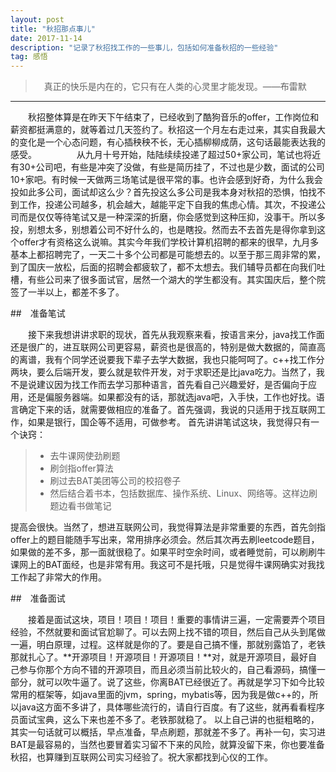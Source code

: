 ```yaml
---
layout: post
title: "秋招那点事儿"
date: 2017-11-14 
description: "记录了秋招找工作的一些事儿，包括如何准备秋招的一些经验"
tag: 感悟 
---   
```

>　真正的快乐是内在的，它只有在人类的心灵里才能发现。——布雷默

------
　　秋招整体算是在昨天下午结束了，已经收到了酷狗音乐的offer，工作岗位和薪资都挺满意的，就等着过几天签约了。秋招这一个月左右走过来，其实自我最大的变化是一个心态问题，有心插秧秧不长，无心插柳柳成荫，这句话最能表达我的感受。
　　
　　从九月十号开始，陆陆续续投递了超过50+家公司，笔试也将近有30+公司吧，有些是冲突了没做，有些是简历挂了，不过也是少数，面试的公司10+家吧。有时候一天做两三场笔试是很平常的事。也许会感到好奇，为什么我会投如此多公司，面试却这么少？首先投这么多公司是我本身对秋招的恐惧，怕找不到工作，投递公司越多，机会越大，越能平定下自我的焦虑心情。其次，不投递公司而是仅仅等待笔试又是一种深深的折磨，你会感觉到这种压抑，没事干。所以多投，别想太多，别想着公司不好什么的，也是瞎投。然而去不去首先是得你拿到这个offer才有资格这么说嘛。其实今年我们学校计算机招聘的都来的很早，九月多基本上都招聘完了，一天二十多个公司都是可能想去的。以至于那三周非常的累，到了国庆一放松，后面的招聘会都疲软了，都不太想去。我们辅导员都在向我们吐槽，有些公司来了很多面试官，居然一个湖大的学生都没有。其实国庆后，整个院签了一半以上，都差不多了。 　　

##　准备笔试　　

　　接下来我想讲讲求职的现状，首先从我观察来看，按语言来分，java找工作面还是很广的，进互联网公司更容易，薪资也是很高的，特别是做大数据的，简直高的离谱，我有个同学还说要我下辈子去学大数据，我也只能呵呵了。c++找工作分两块，要么后端开发，要么就是软件开发，对于求职还是比java吃力。当然了，我不是说建议因为找工作而去学习那种语言，首先看自己兴趣爱好，是否偏向于应用，还是偏服务器端。如果都没有的话，那就选java吧，入手快，工作也好找。语言确定下来的话，就需要做相应的准备了。首先强调，我说的只适用于找互联网工作，如果是银行，国企等不适用，可做参考。 首先讲讲笔试这块，我觉得只有一个诀窍：
> * 去牛课网使劲刷题
> * 刷剑指offer算法
> * 刷过去BAT美团等公司的校招卷子
> * 然后结合着书本，包括数据库、操作系统、Linux、网络等。这样边刷题边看书做笔记

提高会很快。当然了，想进互联网公司，我觉得算法是非常重要的东西，首先剑指offer上的题目能随手写出来，常用排序必须会。然后其次再去刷leetcode题目，如果做的差不多，那一面就很稳了。如果平时空余时间，或者睡觉前，可以刷刷牛课网上的BAT面经，也是非常有用。我这可不是托哦，只是觉得牛课网确实对我找工作起了非常大的作用。 

##　准备面试　　　

　　接着是面试这块，项目！项目！项目！重要的事情讲三遍，一定需要弄个项目经验，不然就要和面试官尬聊了。可以去网上找不错的项目，然后自己从头到尾做一遍，明白原理，过程。这样就是你的了。要是自己搞不懂，那就别露馅了，老铁那就扎心了。**开源项目！开源项目！开源项目！**对，就是开源项目，最好自己参与你那个方向不错的开源项目，而且必须当前比较火的，自己看源码，搞懂一部分，就可以吹牛逼了。说了这些，你离BAT已经很近了。再就是学习下如今比较常用的框架等，如java里面的jvm，spring，mybatis等，因为我是做c++的，所以java这方面不多讲了，具体哪些流行的，请自行百度。有了这些，就再看看程序员面试宝典，这么下来也差不多了。老铁那就稳了。 以上自己讲的也挺粗略的，其实一句话就可以概括，早点准备，早点刷题，那就差不多了。再补一句，实习进BAT是最容易的，当然也要冒着实习留不下来的风险，就算没留下来，你也要准备秋招，也算赚到互联网公司实习经验了。祝大家都找到心仪的工作。
